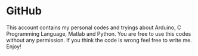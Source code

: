 # GitHub
This account contains my personal codes and tryings about Arduino, C Programming Language, Matlab and Python. 
You are free to use this codes without any permission. 
If you think the code is wrong feel free to write me. 
Enjoy!
